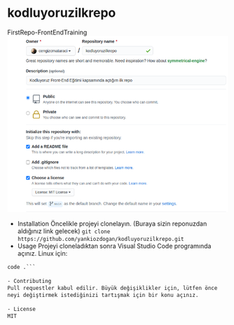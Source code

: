 # kodluyoruzilkrepo
FirstRepo-FrontEndTraining
![Lorem Picsum](/src/content/github.png)
- Installation
Öncelikle projeyi clonelayın. (Buraya sizin reponuzdan aldığınız link gelecek)
`git clone https://github.com/yankiozdogan/kodluyoruzilkrepo.git`
- Usage
Projeyi cloneladıktan sonra Visual Studio Code programında açınız.
Linux için:
```cd kodluyoruzilkrepo
code .```

- Contributing
Pull requestler kabul edilir. Büyük değişiklikler için, lütfen önce neyi değiştirmek istediğinizi tartışmak için bir konu açınız.

- License
MIT